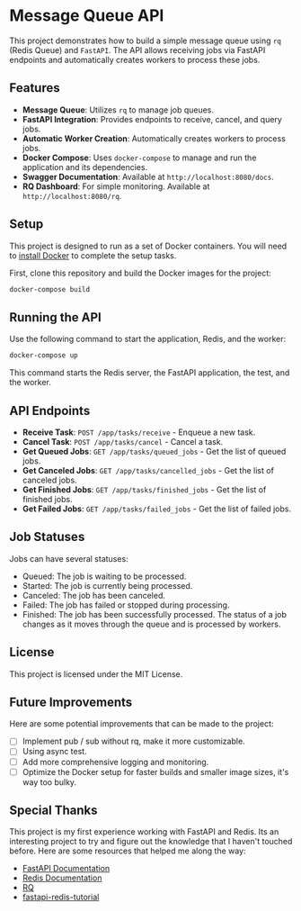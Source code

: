 # Message Queue API

This project demonstrates how to build a simple message queue using `rq` (Redis Queue) and `FastAPI`. The API allows receiving jobs via FastAPI endpoints and automatically creates workers to process these jobs.

## Features

- **Message Queue**: Utilizes `rq` to manage job queues.
- **FastAPI Integration**: Provides endpoints to receive, cancel, and query jobs.
- **Automatic Worker Creation**: Automatically creates workers to process jobs.
- **Docker Compose**: Uses `docker-compose` to manage and run the application and its dependencies.
- **Swagger Documentation**: Available at `http://localhost:8080/docs`.
- **RQ Dashboard**: For simple monitoring. Available at `http://localhost:8080/rq`.

## Setup

This project is designed to run as a set of Docker containers. You will need to [install Docker](https://www.docker.com/) to complete the setup tasks.

First, clone this repository and build the Docker images for the project:

```sh
docker-compose build
```

## Running the API

Use the following command to start the application, Redis, and the worker:

```sh
docker-compose up
```

This command starts the Redis server, the FastAPI application, the test, and the worker.

## API Endpoints

- **Receive Task**: `POST /app/tasks/receive` - Enqueue a new task.
- **Cancel Task**: `POST /app/tasks/cancel` - Cancel a task.
- **Get Queued Jobs**: `GET /app/tasks/queued_jobs` - Get the list of queued jobs.
- **Get Canceled Jobs**: `GET /app/tasks/cancelled_jobs` - Get the list of canceled jobs.
- **Get Finished Jobs**: `GET /app/tasks/finished_jobs` - Get the list of finished jobs.
- **Get Failed Jobs**: `GET /app/tasks/failed_jobs` - Get the list of failed jobs.

## Job Statuses

Jobs can have several statuses:  
- Queued: The job is waiting to be processed.
- Started: The job is currently being processed.
- Canceled: The job has been canceled.
- Failed: The job has failed or stopped during processing.
- Finished: The job has been successfully processed.
The status of a job changes as it moves through the queue and is processed by workers.

## License

This project is licensed under the MIT License.

## Future Improvements

Here are some potential improvements that can be made to the project:

- [ ] Implement pub / sub without rq, make it more customizable.
- [ ] Using async test.
- [ ] Add more comprehensive logging and monitoring.
- [ ] Optimize the Docker setup for faster builds and smaller image sizes, it's way too bulky.

## Special Thanks
This project is my first experience working with FastAPI and Redis. Its an interesting project to try and figure out the knowledge that I haven't touched before. 
Here are some resources that helped me along the way: 

- [FastAPI Documentation](https://fastapi.tiangolo.com/)
- [Redis Documentation](https://redis.io/documentation)
- [RQ](https://python-rq.org/)
- [fastapi-redis-tutorial](https://github.com/redis-developer/fastapi-redis-tutorial)